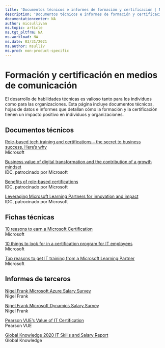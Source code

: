 ```yaml
---
title: 'Documentos técnicos e informes de formación y certificación | Microsoft Docs'
description: 'Documentos técnicos e informes de formación y certificación' 
documentationcenter: NA 
author: micsullivan
ms.topic: article
ms.tgt_pltfrm: NA
ms.workload: NA
ms.date: 03/31/2021
ms.author: msulliv
ms.prod: non-product-specific
---
```

# Formación y certificación en medios de comunicación

El desarrollo de habilidades técnicas es valioso tanto para los individuos como para las organizaciones. Esta página incluye documentos técnicos, hojas de datos e informes que detallan cómo la formación y la certificación tienen un impacto positivo en individuos y organizaciones.

## Documentos técnicos

[Role-based tech training and certifications – the secret to business success. Here’s why](https://aka.ms/learningwhitepaper)<br/>
Microsoft

[Business value of digital transformation and the contribution of a growth mindset](https://aka.ms/IDC_DXGrowthMindset)<br/>
IDC, patrocinado por Microsoft

[Benefits of role-based certifications](https://aka.ms/IDC_Role-basedCerts)<br/>
IDC, patrocinado por Microsoft

[Leveraging Microsoft Learning Partners for innovation and impact](https://aka.ms/LeveragingMicrosoftLearningPartners)<br/>
IDC, patrocinado por Microsoft

## Fichas técnicas

[10 reasons to earn a Microsoft Certification](https://aka.ms/10_Reasons_Certification)<br/>
Microsoft

[10 things to look for in a certification program for IT employees](https://aka.ms/10_Features_Certifications)<br/>
Microsoft

[Top reasons to get IT training from a Microsoft Learning Partner](https://query.prod.cms.rt.microsoft.com/cms/api/am/binary/RWAoRg)<br/>
Microsoft


## Informes de terceros

[Nigel Frank Microsoft Azure Salary Survey](https://www.nigelfrank.com/microsoft-azure-salary-survey/)<br/>
Nigel Frank 

[Nigel Frank Microsoft Dynamics Salary Survey](https://www.nigelfrank.com/microsoft-dynamics-salary-survey/)<br/>
Nigel Frank

[Pearson VUE’s Value of IT Certification](https://home.pearsonvue.com/voc)<br/>
Pearson VUE

[Global Knowledge 2020 IT Skills and Salary Report](https://www.globalknowledge.com/us-en/content/salary-report/it-skills-and-salary-report/)<br/>
Global Knowledge
